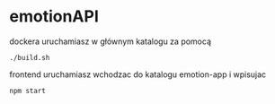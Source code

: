 # emotionAPI

dockera uruchamiasz w głównym katalogu za pomocą

```
./build.sh
```

frontend uruchamiasz wchodzac do katalogu emotion-app i wpisujac

```
npm start
```
